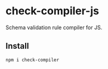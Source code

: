 # check-compiler-js

Schema validation rule compiler for JS.

## Install

```sh
npm i check-compiler
```
